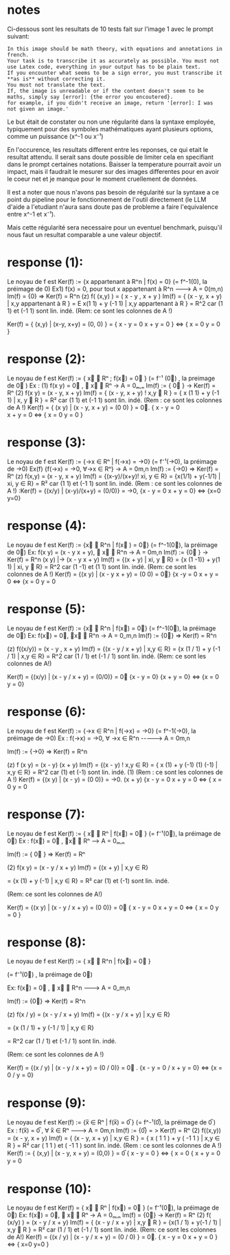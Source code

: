 # notes
Ci-dessous sont les resultats de 10 tests fait sur l'image 1 avec le prompt suivant:

```text
In this image should be math theory, with equations and annotations in french.
Your task is to transcribe it as accurately as possible. You must not use Latex code, everything in your output has to be plain text.
If you encounter what seems to be a sign error, you must transcribe it **as is** without correcting it.
You must not translate the text.
If, the image is unreadable or if the content doesn't seem to be maths, simply say [error]: {the error you encoutered}.
for example, if you didn't receive an image, return '[error]: I was not given an image.'
```

Le but était de constater ou non une régularité dans la syntaxe employée, typiquement pour des symboles mathématiques ayant plusieurs options, comme un puissance (x^-1 ou x⁻¹)

En l'occurence, les resultats different entre les reponses, ce qui etait le resultat attendu. Il serait sans doute possible de limiter cela en specifiant dans le prompt certaines notations. Baisser la temperature pourrait avoir un impact, mais
il faudrait le mesurer sur des images differentes pour en avoir le coeur net et je manque pour le moment cruellement de données.

Il est a noter que nous n'avons pas besoin de régularité sur la syntaxe a ce point du pipeline pour le fonctionnement de l'outil directement (le LLM d'aide a l'etudiant n'aura sans doute pas de probleme a faire l'equivalence entre x^-1 et x⁻¹).

Mais cette régularité sera necessaire pour un eventuel benchmark, puisqu'il nous faut un resultat comparable a une valeur objectif.


# response (1):
Le noyau de f est Ker(f) := {x appartenant à R^n | f(x) = 0}
(= f^-1(0), la préimage de 0)
Ex1) f(x) = 0, pour tout x appartenant à R^n  --->  A = 0(m,n)
Im(f) = {0}  => Ker(f) = R^n
(z) f( (x,y) ) = ( x - y , x + y )   Im(f) = { (x - y, x + y) | x,y appartenant à R }
= E x(1 1) + y (-1 1) | x,y appartenant à R }
= R^2 car (1 1) et (-1 1) sont lin. indé.
(Rem: ce sont les colonnes de A !)

Ker(f) = { (x,y) | (x-y, x+y) = (0, 0) }
      = { x - y = 0
          x + y = 0 } <=> { x = 0
                            y = 0 }


# response (2):
Le noyau de f est Ker(f) := { x⃗ ∈ Rⁿ ; f(x⃗) = 0⃗ }
(= f⁻¹ (0⃗) , la preimage de 0⃗ )
Ex : (1) f(x y) = 0⃗ , ∀ x⃗ ∈ Rⁿ → A = 0ₘ,ₙ
Im(f) := { 0⃗ } → Ker(f) = Rⁿ
(2) f(x y) = (x - y, x + y)   Im(f) = { (x - y, x + y) ! x,y ∈ R }
= { x (1 1) + y (-1 1) | x, y ∈ R }
= R²  car (1 1) et (-1 1) sont lin. indé.
(Rem : ce sont les colonnes de A !)
Ker(f) = { (x y) | (x - y, x + y) = (0 0) } = 0⃗.
{ x - y = 0  
  x + y = 0  <=> { x = 0
                   y = 0 }


# response (3):
Le noyau de f est Ker(f) := {→x ∈ Rⁿ | f(→x) = →0}
(= f⁻¹(→0), la préimage de →0)
Ex(f) {f(→x) = →0, ∀→x ∈ Rⁿ} → A = 0m,n
Im(f) := {→0} ⇒ Ker(f) = Rⁿ
(z) f(x,y) = (x - y, x + y) Im(f) = {(x-y)/(x+y)! xi, y ∈ R}
= {x(1/1) + y(-1/1) | xi, y ∈ R}
= R² car (1 1) et (-1 1) sont lin. indé.
(Rem : ce sont les colonnes de A !)
:Ker(f) = {(x/y) | (x-y)/(x+y) = (0/0)} = →0, {x - y = 0
                                               x + y = 0} <=> {x=0
                                                               y=0}


# response (4):
Le noyau de f est Ker(f) := {x⃗ ∈ R^n | f(x⃗ ) = 0⃗}
(= f^-1(0⃗), la préimage de 0⃗)
Ex: f(x y) = (x - y x + y), ∀ x⃗ ∈ R^n → A = 0m,n
Im(f) := {0⃗ } → Ker(f) = R^n
(x y)  |→  (x - y x + y)  Im(f) = {(x + y) | xi, y ∈ R}
= {x (1 -1)} + y(1 1) | xi, y ∈ R}
= R^2 car (1 -1) et (1 1) sont lin. indé.
(Rem: ce sont les colonnes de A !)
Ker(f) = {(x y) | (x - y x + y) = (0 0) = 0⃗} {x -y = 0
                           x + y = 0 <=> {x = 0
                                              y = 0


# response (5):
Le noyau de f est Ker(f) := {x⃗ ∈ R^n | f(x⃗) = 0⃗}
(= f^-1(0⃗), la préimage de 0⃗)
Ex: f(x⃗) = 0⃗, ∀x⃗ ∈ R^n → A = 0_m,n
Im(f) := {0⃗} => Ker(f) = R^n

(z) f((x/y)) = (x - y , x + y)     Im(f) = {(x - y / x + y) | x,y ∈ R}
= {x (1 / 1) + y (-1 / 1) | x,y ∈ R}
= R^2 car (1 / 1) et (-1 / 1) sont lin. indé.
(Rem: ce sont les colonnes de A!)

Ker(f) = {(x/y) | (x - y / x + y) = (0/0)} = 0⃗
{x - y = 0}
{x + y = 0} <=> {x = 0
                          y = 0}


# response (6):
Le noyau de f est Ker(f) := {→x ∈ R^n | f(→x) = →0}
(= f^-1(→0), la préimage de →0)
Ex : f(→x) = →0, ∀ →x ∈ R^n  ----->  A = 0m,n

Im(f) := {→0} => Ker(f) = R^n

(z) f (x y) = (x - y)
                   (x + y)    Im(f) = {(x - y) !
                        x,y ∈ R}
    = { x (1) + y (-1)
         (1)   (-1)  | x,y ∈ R}
= R^2 car (1) et (-1) sont lin. indé.
                             (1)
(Rem : ce sont les colonnes de A !)
Ker(f) = {(x y) | (x - y)  = (0 0)} = →0.
                          (x + y)
{x - y = 0
 x + y = 0 <=> { x = 0
                       y = 0


# response (7):
Le noyau de f est Ker(f) := { x⃗ ∈ Rⁿ | f(x⃗) = 0⃗ }
(= f⁻¹(0⃗), la préimage de 0⃗)
Ex : f(x⃗) = 0⃗ , ∀x⃗ ∈ Rⁿ  ⟶ A = 0ₘ,ₙ

Im(f) := { 0⃗ } => Ker(f) = Rⁿ

(2) f(x y) = (x - y  / x + y)   Im(f) = {(x + y) | x,y ∈ R}

= {x (1) + y (-1) | x,y ∈ R}
= R² car (1) et (-1) sont lin. indé.

(Rem: ce sont les colonnes de A!)

Ker(f) = {(x y) | (x - y / x + y) = (0 0)} = 0⃗
{ x - y = 0
  x + y = 0  <=>  { x = 0
                       y = 0 }


# response (8):
Le noyau de f est Ker(f) := { x⃗ ∈ R^n | f(x⃗) = 0⃗ }

(= f⁻¹(0⃗) , la préimage de 0⃗)

Ex: f(x⃗) = 0⃗ , ∀ x⃗ ∈ R^n  --->  A = 0_m,n

Im(f) := {0⃗} => Ker(f) = R^n

(z) f(x / y) = (x - y / x + y)   Im(f) = {(x - y / x + y) | x,y ∈ R}

= {x (1 / 1) + y (-1 / 1) | x,y ∈ R}

= R^2 car (1 / 1) et (-1 / 1) sont lin. indé.

(Rem: ce sont les colonnes de A !)

Ker(f) = {(x / y) | (x - y / x + y) = (0 / 0)} = 0⃗ .   {x - y = 0 / x + y = 0} <=> {x = 0 / y = 0}


# response (9):
Le noyau de f est Ker(f) := {x̅ ∈ Rⁿ | f(x̅) = 0̅ }
(= f^-¹(0̅), la préimage de 0̅ )
Ex : f(x̅) = 0̅ , ∀ x̅ ∈ Rⁿ ---> A = 0m,n
Im(f) := {0̅} = > Ker(f) = Rⁿ
(2) f((x,y)) = (x - y, x + y) Im(f) = { (x - y, x + y) | x,y ∈ R }
= { x ( 1 1 ) + y ( -1 1 ) | x,y ∈ R }
= R² car ( 1 1 ) et ( -1 1 ) sont lin. indé.
(Rem : ce sont les colonnes de A !)
Ker(f) := { (x,y) | (x - y, x + y) = (0,0) } = 0̅
{ x - y = 0 } <=> { x = 0
{ x + y = 0    y = 0


# response (10):
Le noyau de f est Ker(f) = { x⃗ ∈ Rⁿ | f(x⃗) = 0⃗ }
(= f⁻¹(0⃗), la préimage de 0⃗)
Ex: f(x⃗) = 0⃗, ∀ x⃗ ∈ Rⁿ    →   A = 0ₘ,ₙ
Im(f) = {0⃗} → Ker(f) = Rⁿ
(2) f( (x/y) ) = (x - y / x + y)   Im(f) = { (x - y / x + y) | x,y ∈ R }
= {x(1 / 1) + y(-1 / 1) | x,y ∈ R }
= R² car (1 / 1) et (-1 / 1) sont lin. indé.
(Rem: ce sont les colonnes de A!)
Ker(f) = {(x / y) | (x - y / x + y) = (0 / 0) } = 0⃗.
{ x - y = 0
  x + y = 0 } <=> { x=0
                   y=0 }
